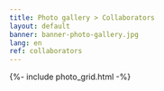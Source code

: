 ```yaml
---
title: Photo gallery > Collaborators
layout: default
banner: banner-photo-gallery.jpg
lang: en
ref: collaborators
---
```


{%- include photo_grid.html -%}
